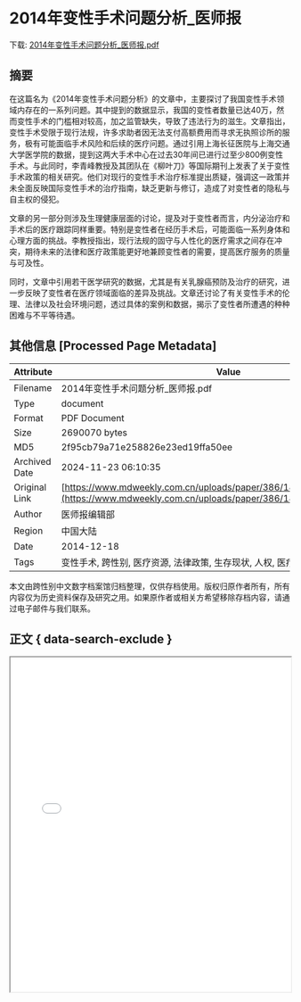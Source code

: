 # 2014年变性手术问题分析_医师报

<!-- tcd_download_link -->
下载: [2014年变性手术问题分析_医师报.pdf](2014年变性手术问题分析_医师报.pdf)
<!-- tcd_download_link_end -->

## 摘要

<!-- tcd_abstract -->
在这篇名为《2014年变性手术问题分析》的文章中，主要探讨了我国变性手术领域内存在的一系列问题。其中提到的数据显示，我国的变性者数量已达40万，然而变性手术的门槛相对较高，加之监管缺失，导致了违法行为的滋生。文章指出，变性手术受限于现行法规，许多求助者因无法支付高额费用而寻求无执照诊所的服务，极有可能面临手术风险和后续的医疗问题。通过引用上海长征医院与上海交通大学医学院的数据，提到这两大手术中心在过去30年间已进行过至少800例变性手术。与此同时，李青峰教授及其团队在《柳叶刀》等国际期刊上发表了关于变性手术政策的相关研究。他们对现行的变性手术治疗标准提出质疑，强调这一政策并未全面反映国际变性手术的治疗指南，缺乏更新与修订，造成了对变性者的隐私与自主权的侵犯。 

文章的另一部分则涉及生理健康层面的讨论，提及对于变性者而言，内分泌治疗和手术后的医疗跟踪同样重要。特别是变性者在经历手术后，可能面临一系列身体和心理方面的挑战。李教授指出，现行法规的固守与人性化的医疗需求之间存在冲突，期待未来的法律和医疗政策能更好地兼顾变性者的需要，提高医疗服务的质量与可及性。 

同时，文章中引用若干医学研究的数据，尤其是有关乳腺癌预防及治疗的研究，进一步反映了变性者在医疗领域面临的差异及挑战。文章还讨论了有关变性手术的伦理、法律以及社会环境问题，透过具体的案例和数据，揭示了变性者所遭遇的种种困难与不平等待遇。

<!-- tcd_abstract_end -->

## 其他信息 [Processed Page Metadata]

| Attribute       | Value                                  |
|-----------------|----------------------------------------|
| Filename        | 2014年变性手术问题分析_医师报.pdf                             |
| Type            | document                                 |
| Format          | PDF Document                               |
| Size            | 2690070 bytes                           |
| MD5             | 2f95cb79a71e258826e23ed19ffa50ee                                  |
| Archived Date   | 2024-11-23 06:10:35                             |
| Original Link   | [https://www.mdweekly.com.cn/uploads/paper/386/1804101438112525.pdf](https://www.mdweekly.com.cn/uploads/paper/386/1804101438112525.pdf)                         |
| Author          | 医师报编辑部                               |
| Region          | 中国大陆                               |
| Date            | 2014-12-18                                 |
| Tags            | 变性手术, 跨性别, 医疗资源, 法律政策, 生存现状, 人权, 医疗监管                                 |

本文由跨性别中文数字档案馆归档整理，仅供存档使用。版权归原作者所有，所有内容仅为历史资料保存及研究之用。如果原作者或相关方希望移除存档内容，请通过电子邮件与我们联系。

## 正文 { data-search-exclude }

<!-- tcd_main_text -->
<iframe src="../2014年变性手术问题分析_医师报.pdf" width="100%" height="600px">
    <p>无法显示PDF，请下载查看。</p>
</iframe>
<!-- tcd_main_text_end -->

